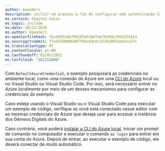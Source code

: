 ```yaml
---
author: baanders
description: incluir um arquivo a fim de configurar uma autenticação local para DefaultAzureCredential em exemplos de Gêmeos Digitais do Azure – sem introdução
ms.service: digital-twins
ms.topic: include
ms.date: 10/22/2020
ms.author: baanders
ms.openlocfilehash: fb148551db798207a52bd7aef629da79dd3341e1
ms.sourcegitcommit: f7eda3db606407f94c6dc6c3316e0651ee5ca37c
ms.translationtype: HT
ms.contentlocale: pt-BR
ms.lasthandoff: 03/05/2021
ms.locfileid: "102212800"
---
```

Com `DefaultAzureCredential`, o exemplo pesquisará as credenciais no ambiente local, como uma conexão do Azure em uma [CLI do Azure](/cli/azure/install-azure-cli) local ou no Visual Studio ou Visual Studio Code. Por isso, será necessário *entrar no Azure localmente* por meio de um desses mecanismos para configurar as credenciais do exemplo.

Caso esteja usando o Visual Studio ou o Visual Studio Code para executar um exemplo de código, verifique se você está conectado nesse editor com as mesmas credenciais do Azure que deseja usar para acessar a instância dos Gêmeos Digitais do Azure.

Caso contrário, você poderá [instalar a CLI do Azure local](/cli/azure/install-azure-cli), iniciar um prompt de comando no computador e executar o comando `az login` para entrar em sua conta do Azure. Depois de entrar, ao executar o exemplo de código, ele deverá conectar de modo automático.